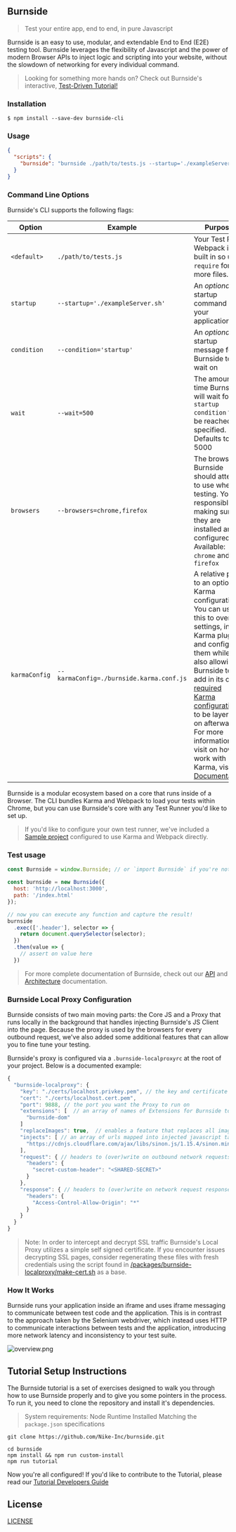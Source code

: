 ## Burnside

> Test your entire app, end to end, in pure Javascript

Burnside is an easy to use, modular, and extendable End to End (E2E) testing tool. Burnside leverages the flexibility of Javascript and the power of modern Browser APIs to inject logic and scripting into your website, without the slowdown of networking for every individual command.

> Looking for something more hands on? Check out Burnside's interactive, [Test-Driven Tutorial!](#tutorial)

<a name="installation"></a>
### Installation

```
$ npm install --save-dev burnside-cli
```

<a name="usage"></a>
### Usage
```JSON
{
  "scripts": {
    "burnside": "burnside ./path/to/tests.js --startup='./exampleServer.sh' --condition='start' --wait=5000 --browsers=chrome,firefox"
  }
}  
```

<a name="cli-usage"></a>
### Command Line Options
Burnside's CLI supports the following flags:

| Option | Example | Purpose |
| ------ | ------- | ------- |
| `<default>` | `./path/to/tests.js` | Your Test File. Webpack is built in so use `require` for more files. |
| `startup` | `--startup='./exampleServer.sh'` | An _optional_ startup command for your application. |
| `condition` | `--condition='startup'` | An _optional_ startup message for Burnside to wait on |
| `wait` | `--wait=500` | The amount of time Burnside will wait for the `startup` `condition` to be reached, if specified. Defaults to 5000 |
| `browsers` | `--browsers=chrome,firefox` | The browsers Burnside should attempt to use when testing. You're responsible for making sure they are installed and configured. Available: `chrome` and `firefox` |
| `karmaConfig` | `--karmaConfig=./burnside.karma.conf.js` | A relative path to an optional Karma configuration. You can use this to override settings, inject Karma plugins, and configure them while also allowing Burnside to add in its own [required Karma configuration](https://github.com/Nike-Inc/burnside/tree/master/packages/burnside-cli/karma.conf.js) to be layered on afterward. For more information visit on how to work with Karma, visit its [Documentation](https://karma-runner.github.io/1.0/config/configuration-file.html) |

Burnside is a modular ecosystem based on a core that runs inside of a Browser. The CLI bundles Karma and Webpack to load your tests within Chrome, but you can use Burnside's core with any Test Runner you'd like to set up.
> If you'd like to configure your own test runner, we've included a [Sample project](https://github.com/Nike-Inc/burnside/tree/master/packages/burnside-sample) configured to use Karma and Webpack directly.

<a name="basic-usage"></a>
### Test usage

```js
const Burnside = window.Burnside; // or `import Burnside` if you're not using the CLI

const burnside = new Burnside({
  host: 'http://localhost:3000',
  path: '/index.html'
});

// now you can execute any function and capture the result!
burnside
  .exec(['.header'], selector => {
    return document.querySelector(selector);
  })
  .then(value => {
    // assert on value here
  })
```

> For more complete documentation of Burnside, check out our [API](https://github.com/Nike-Inc/burnside/blob/master/docs/api.md) and [Architecture](https://github.com/Nike-Inc/burnside/blob/master/docs/architecture.md) documentation.

<a name="proxy-config"></a>
### Burnside Local Proxy Configuration
Burnside consists of two main moving parts: the Core JS and a Proxy that runs locally in the background that handles injecting Burnside's JS Client into the page. Because the proxy is used by the browsers for every outbound request, we've also added some additional features that can allow you to fine tune your testing.

Burnside's proxy is configured via a `.burnside-localproxyrc` at the root of your project. Below is a documented example:

```js
{
  "burnside-localproxy": {
    "key": "./certs/localhost.privkey.pem", // the key and certificate to use for SSL decryption
    "cert": "./certs/localhost.cert.pem",
    "port": 9888, // the port you want the Proxy to run on
    "extensions": [  // an array of names of Extensions for Burnside to use when injecting the client
      "burnside-dom"
    ]
    "replaceImages": true,  // enables a feature that replaces all images with a default for faster testing (also accepts an image filepath e.g. "./path/to/my/image.png" )
    "injects": [ // an array of urls mapped into injected javascript tags
      "https://cdnjs.cloudflare.com/ajax/libs/sinon.js/1.15.4/sinon.min.js"
    ],
    "request": { // headers to (over)write on outbound network requests
      "headers": {
        "secret-custom-header": "<SHARED-SECRET>"
      }
    },
    "response": { // headers to (over)write on network request responses
      "headers": {
        "Access-Control-Allow-Origin": "*"
      }
    }
  }
}
```

> Note: In order to intercept and decrypt SSL traffic Burnside's Local Proxy utilizes a simple self signed certificate. If you encounter issues decrypting SSL pages, consider regenerating these files with fresh credentials using the script found in [/packages/burnside-localproxy/make-cert.sh](/packages/burnside-localproxy/make-cert.sh) as a base.

<a name="how"></a>
### How It Works

Burnside runs your application inside an iframe and uses iframe messaging to communicate between test code and the application. This is in contrast to the approach taken by the Selenium webdriver, which instead uses HTTP to communicate interactions between tests and the application, introducing more network latency and inconsistency to your test suite.

![overview.png](overview.png)

<a name="tutorial"></a>
## Tutorial Setup Instructions

The Burnside tutorial is a set of exercises designed to walk you through how to use Burnside properly and to give you some pointers in the process. To run it, you need to clone the repository and install it's dependencies.

> System requirements: Node Runtime Installed Matching the `package.json` specifications
```
git clone https://github.com/Nike-Inc/burnside.git

cd burnside
npm install && npm run custom-install
npm run tutorial
```
Now you're all configured! If you'd like to contribute to the Tutorial, please read our [Tutorial Developers Guide](https://github.com/Nike-Inc/burnside/blob/master/docs/tutorial.md)

## License

[LICENSE](LICENSE)
